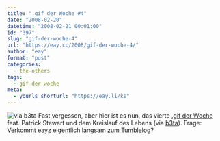 ```yaml
---
title: ".gif der Woche #4"
date: "2008-02-20"
datetime: "2008-02-21 00:01:00"
id: "397"
slug: "gif-der-woche-4"
url: "https://eay.cc/2008/gif-der-woche-4/"
author: "eay"
format: "post"
categories:
  - the-others
tags:
  - gif-der-woche
meta:
  - yourls_shorturl: "https://eay.li/ks"
---
```


![](/uploads/2008/babylife.gif "via b3ta") Fast vergessen, aber hier ist es nun, das vierte [.gif der Woche](//eay.cc/tag/gif-der-woche/) feat. Patrick Stewart und dem Kreislauf des Lebens (via [b3ta](http://b3ta.com/)). Frage: Verkommt eayz eigentlich langsam zum [Tumblelog](http://en.wikipedia.org/wiki/Tumblelog)?
